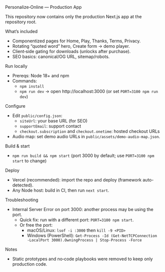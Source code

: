 Personalize‑Online — Production App

This repository now contains only the production Next.js app at the repository root.

What’s included
- Componentized pages for Home, Play, Thanks, Terms, Privacy.
- Rotating “quoted word” hero, Create form → demo player.
- Client‑side gating for downloads (unlocks after purchase).
- SEO basics: canonical/OG URL, sitemap/robots.

Run locally
- Prereqs: Node 18+ and npm
- Commands:
  - `npm install`
  - `npm run dev` → open http://localhost:3000 (or set `PORT=3100 npm run dev`)

Configure
- Edit `public/config.json`:
  - `siteUrl`: your base URL (for SEO)
  - `supportEmail`: support contact
  - `checkout.subscription` and `checkout.onetime`: hosted checkout URLs
- Audio map: set demo audio URLs in `public/assets/demo-audio-map.json`.

Build & start
- `npm run build && npm start` (port 3000 by default; use `PORT=3100 npm start` to change)

Deploy
- Vercel (recommended): import the repo and deploy (framework auto-detected).
- Any Node host: build in CI, then run `next start`.

Troubleshooting
- Internal Server Error on port 3000: another process may be using the port.
  - Quick fix: run with a different port: `PORT=3100 npm start`.
  - Or free the port:
    - macOS/Linux: `lsof -i :3000` then `kill -9 <PID>`
    - Windows (PowerShell): `Get-Process -Id (Get-NetTCPConnection -LocalPort 3000).OwningProcess | Stop-Process -Force`

Notes
- Static prototypes and no‑code playbooks were removed to keep only production code.
